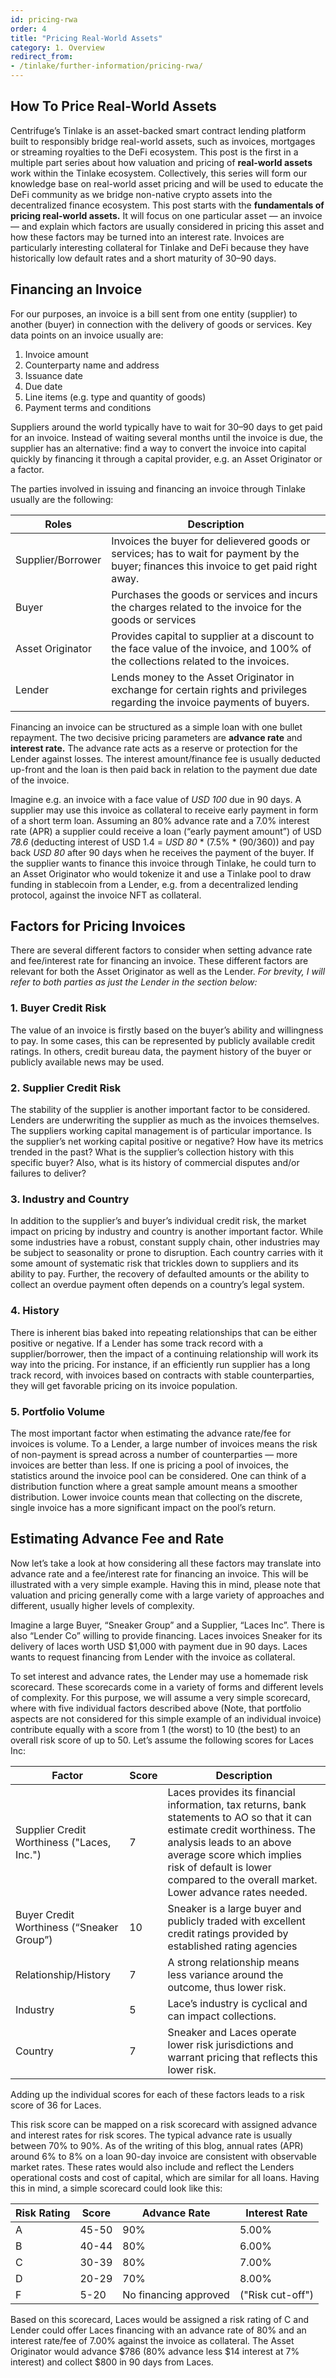 ```yaml
---
id: pricing-rwa
order: 4
title: "Pricing Real-World Assets"
category: 1. Overview
redirect_from:
- /tinlake/further-information/pricing-rwa/
---
```


## How To Price Real-World Assets

Centrifuge’s Tinlake is an asset-backed smart contract lending platform built to responsibly bridge real-world assets, such as invoices, mortgages or streaming royalties to the DeFi ecosystem. This post is the first in a multiple part series about how valuation and pricing of **real-world assets** work within the Tinlake ecosystem. Collectively, this series will form our knowledge base on real-world asset pricing and will be used to educate the DeFi community as we bridge non-native crypto assets into the decentralized finance ecosystem.
This post starts with the **fundamentals of pricing real-world assets.** It will focus on one particular asset — an invoice — and explain which factors are usually considered in pricing this asset and how these factors may be turned into an interest rate. Invoices are particularly interesting collateral for Tinlake and DeFi because they have historically low default rates and a short maturity of 30–90 days.

## Financing an Invoice
For our purposes, an invoice is a bill sent from one entity (supplier) to another (buyer) in connection with the delivery of goods or services. Key data points on an invoice usually are:
1. Invoice amount
2. Counterparty name and address
3. Issuance date
4. Due date
5. Line items (e.g. type and quantity of goods)
6. Payment terms and conditions

Suppliers around the world typically have to wait for 30–90 days to get paid for an invoice. Instead of waiting several months until the invoice is due, the supplier has an alternative: find a way to convert the invoice into capital quickly by financing it through a capital provider, e.g. an Asset Originator or a factor.

The parties involved in issuing and financing an invoice through Tinlake usually are the following:

Roles | Description |
--- | --- |
Supplier/Borrower | Invoices the buyer for delievered goods or services; has to wait for payment by the buyer; finances this invoice to get paid right away.
Buyer | Purchases the goods or services and incurs the charges related to the invoice for the goods or services
Asset Originator | Provides capital to supplier at a discount to the face value of the invoice, and 100% of the collections related to the invoices.
Lender | Lends money to the Asset Originator in exchange for certain rights and privileges regarding the invoice payments of buyers.

Financing an invoice can be structured as a simple loan with one bullet repayment. The two decisive pricing parameters are **advance rate** and **interest rate.** The advance rate acts as a reserve or protection for the Lender against losses. The interest amount/finance fee is usually deducted up-front and the loan is then paid back in relation to the payment due date of the invoice.

Imagine e.g. an invoice with a face value of *USD 100* due in 90 days. A supplier may use this invoice as collateral to receive early payment in form of a short term loan. Assuming an 80% advance rate and a 7.0% interest rate (APR) a supplier could receive a loan (“early payment amount”) of USD *78.6* (deducting interest of USD 1.4 = *USD 80* * (7.5% * (90/360)) and pay back *USD 80* after 90 days when he receives the payment of the buyer. If the supplier wants to finance this invoice through Tinlake, he could turn to an Asset Originator who would tokenize it and use a Tinlake pool to draw funding in stablecoin from a Lender, e.g. from a decentralized lending protocol, against the invoice NFT as collateral.

## Factors for Pricing Invoices
There are several different factors to consider when setting advance rate and fee/interest rate for financing an invoice. These different factors are relevant for both the Asset Originator as well as the Lender. *For brevity, I will refer to both parties as just the Lender in the section below:*

### 1. Buyer Credit Risk
The value of an invoice is firstly based on the buyer’s ability and willingness to pay. In some cases, this can be represented by publicly available credit ratings. In others, credit bureau data, the payment history of the buyer or publicly available news may be used.

### 2. Supplier Credit Risk
The stability of the supplier is another important factor to be considered. Lenders are underwriting the supplier as much as the invoices themselves. The suppliers working capital management is of particular importance. Is the supplier’s net working capital positive or negative? How have its metrics trended in the past? What is the supplier’s collection history with this specific buyer? Also, what is its history of commercial disputes and/or failures to deliver?

### 3. Industry and Country
In addition to the supplier’s and buyer’s individual credit risk, the market impact on pricing by industry and country is another important factor. While some industries have a robust, constant supply chain, other industries may be subject to seasonality or prone to disruption. Each country carries with it some amount of systematic risk that trickles down to suppliers and its ability to pay. Further, the recovery of defaulted amounts or the ability to collect an overdue payment often depends on a country’s legal system.

### 4. History 
There is inherent bias baked into repeating relationships that can be either positive or negative. If a Lender has some track record with a supplier/borrower, then the impact of a continuing relationship will work its way into the pricing. For instance, if an efficiently run supplier has a long track record, with invoices based on contracts with stable counterparties, they will get favorable pricing on its invoice population.

### 5. Portfolio Volume
The most important factor when estimating the advance rate/fee for invoices is volume. To a Lender, a large number of invoices means the risk of non-payment is spread across a number of counterparties — more invoices are better than less. If one is pricing a pool of invoices, the statistics around the invoice pool can be considered. One can think of a distribution function where a great sample amount means a smoother distribution. Lower invoice counts mean that collecting on the discrete, single invoice has a more significant impact on the pool’s return.

## Estimating Advance Fee and Rate 
Now let’s take a look at how considering all these factors may translate into advance rate and a fee/interest rate for financing an invoice. This will be illustrated with a very simple example. Having this in mind, please note that valuation and pricing generally come with a large variety of approaches and different, usually higher levels of complexity.

Imagine a large Buyer, “Sneaker Group” and a Supplier, “Laces Inc”. There is also  “Lender Co” willing to provide financing. Laces invoices Sneaker for its delivery of laces worth USD $1,000 with payment due in 90 days. Laces wants to request financing from Lender with the invoice as collateral.

To set interest and advance rates, the Lender may use a homemade risk scorecard. These scorecards come in a variety of forms and different levels of complexity. For this purpose, we will assume a very simple scorecard, where with five individual factors described above (Note, that portfolio aspects are not considered for this simple example of an individual invoice) contribute equally with a score from 1 (the worst) to 10 (the best) to an overall risk score of up to 50. Let’s assume the following scores for Laces Inc:


Factor | Score | Description
--- | --- | ---
Supplier Credit Worthiness ("Laces, Inc.") | 7 | Laces provides its financial information, tax returns, bank statements to AO so that it can estimate credit worthiness. The analysis leads to an above average score which implies risk of default is lower compared to the overall market. Lower advance rates needed. 
Buyer Credit Worthiness (“Sneaker Group”) | 10 | Sneaker is a large buyer and publicly traded with excellent credit ratings provided by established rating agencies
Relationship/History | 7 | A strong relationship means less variance around the outcome, thus lower risk.
Industry | 5 | Lace’s industry is cyclical and can impact collections.
Country | 7 | Sneaker and Laces operate lower risk jurisdictions and warrant pricing that reflects this lower risk.

Adding up the individual scores for each of these factors leads to a risk score of 36 for Laces. 

This risk score can be mapped on a risk scorecard with assigned advance and interest rates for risk scores. The typical advance rate is usually between 70% to 90%. As of the writing of this blog, annual rates (APR) around 6% to 8% on a loan 90-day invoice are consistent with observable market rates. These rates would also include and reflect the Lenders operational costs and cost of capital, which are similar for all loans. Having this in mind, a simple scorecard could look like this:

Risk Rating | Score | Advance Rate | Interest Rate
--- | --- | --- | --- |
A | 45-50 | 90% | 5.00% 
B | 40-44 | 80% | 6.00%
C | 30-39 | 80% | 7.00% 
D | 20-29 | 70% | 8.00%
F | 5-20 | No financing approved | ("Risk cut-off")

Based on this scorecard, Laces would be assigned a risk rating of C and Lender could offer Laces financing with an advance rate of 80% and an interest rate/fee of 7.00% against the invoice as collateral. The Asset Originator would advance $786 (80% advance less $14 interest at 7% interest) and collect $800 in 90 days from Laces. 
